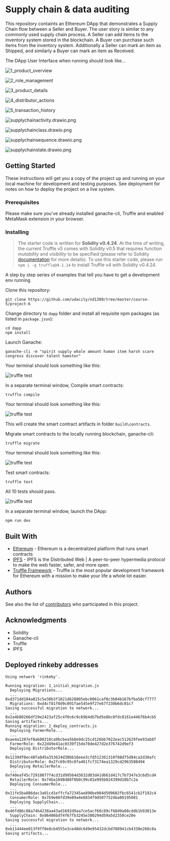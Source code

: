 # Supply chain & data auditing

This repository containts an Ethereum DApp that demonstrates a Supply Chain flow between a Seller and Buyer. The user story is similar to any commonly used supply chain process. A Seller can add items to the inventory system stored in the blockchain. A Buyer can purchase such items from the inventory system. Additionally a Seller can mark an item as Shipped, and similarly a Buyer can mark an item as Received.

The DApp User Interface when running should look like...

![1_product_overview](images/1_product_overview.png)

![2_role_management](images/2_role_management.png)

![3_product_details](images/3_product_details.png)

![4_distributor_actions](images/4_distributor_actions.png)

![5_transaction_history](images/5_transaction_history.png)

![supplychainactivity.drawio.png](uml/supplychainactivity.drawio.png)

![supplychainclass.drawio.png](uml/supplychainclass.drawio.png)

![supplychainsequence.drawio.png](uml/supplychainsequence.drawio.png)

![supplychainstate.drawio.png](uml/supplychainstate.drawio.png)

## Getting Started

These instructions will get you a copy of the project up and running on your local machine for development and testing purposes. See deployment for notes on how to deploy the project on a live system.

### Prerequisites

Please make sure you've already installed ganache-cli, Truffle and enabled MetaMask extension in your browser.

### Installing

> The starter code is written for **Solidity v0.4.24**. At the time of writing, the current Truffle v5 comes with Solidity v0.5 that requires function _mutability_ and _visibility_ to be specified (please refer to Solidity [documentation](https://docs.soliditylang.org/en/v0.5.0/050-breaking-changes.html) for more details). To use this starter code, please run `npm i -g truffle@4.1.14` to install Truffle v4 with Solidity v0.4.24.

A step by step series of examples that tell you have to get a development env running

Clone this repository:

```
git clone https://github.com/udacity/nd1309/tree/master/course-5/project-6
```

Change directory to `dapp` folder and install all requisite npm packages (as listed in `package.json`):

```
cd dapp
npm install
```

Launch Ganache:

```
ganache-cli -m "spirit supply whale amount human item harsh scare congress discover talent hamster"
```

Your terminal should look something like this:

![truffle test](images/ganache-cli.png)

In a separate terminal window, Compile smart contracts:

```
truffle compile
```

Your terminal should look something like this:

![truffle test](images/truffle_compile.png)

This will create the smart contract artifacts in folder `build\contracts`.

Migrate smart contracts to the locally running blockchain, ganache-cli:

```
truffle migrate
```

Your terminal should look something like this:

![truffle test](images/truffle_migrate.png)

Test smart contracts:

```
truffle test
```

All 10 tests should pass.

![truffle test](images/truffle_test.png)

In a separate terminal window, launch the DApp:

```
npm run dev
```

## Built With

- [Ethereum](https://www.ethereum.org/) - Ethereum is a decentralized platform that runs smart contracts
- [IPFS](https://ipfs.io/) - IPFS is the Distributed Web | A peer-to-peer hypermedia protocol
  to make the web faster, safer, and more open.
- [Truffle Framework](http://truffleframework.com/) - Truffle is the most popular development framework for Ethereum with a mission to make your life a whole lot easier.

## Authors

See also the list of [contributors](https://github.com/your/project/contributors.md) who participated in this project.

## Acknowledgments

- Solidity
- Ganache-cli
- Truffle
- IPFS

## Deployed rinkeby addresses

```
Using network 'rinkeby'.

Running migration: 1_initial_migration.js
  Deploying Migrations...
  ... 0xd371dd184a815c5e30b3f1021d620805ebc8061caf0c3b04b167bfba58cf7777
  Migrations: 0xd4cf81f0d9c091fae545e9f27e67f230b6dc01c7
Saving successful migration to network...
  ... 0x2a4b80266df29e2423af25c4f0c6c9c69b4db7bd5e8bc0fdc8161e44676b4cb5
Saving artifacts...
Running migration: 2_deploy_contracts.js
  Deploying FarmerRole...
  ... 0xae4a1207ef8ab80210ca9bcbea5b8e9dc25cd126bb7022eac512629fee93ab8f
  FarmerRole: 0x22d49e41ac0339f15de78de427d2e376742d9ef3
  Deploying DistributorRole...
  ... 0x1239df0ec48fa845a353624d30bb16eee3cfd512361310f08d75d84ca2d30afc
  DistributorRole: 0x2fc69c95c0fa461fcf3174ea1329cd2963588494
  Deploying RetailerRole...
  ... 0xf40eaf45c72910077f4cd31d99564d3632d03d41d661d417c7b7347e3c6d5cd4
  RetailerRole: 0x74ba1698d88f0b0c99c81e995b024399d10b7c2a
  Deploying ConsumerRole...
  ... 0x11fe5ba886dac3a01cd1effcfa72345ae890be904d509602fbc6541cb2f192c4
  ConsumerRole: 0x7b9e86fd39e89a4e6834f9d5077524ba09195081
  Deploying SupplyChain...
  ... 0x46fd86c88a74b4238aa43ad1692d9aa7ce5acf60c89cf68d9a08cddb1b93813e
  SupplyChain: 0x86406bd74f67fb3245e380294d59a5d2350ce20e
Saving successful migration to network...
  ... 0xb11444ee013f9ff0e8cb4555e3ce48dc649e95432dcbd708941cb4338e268c8a
Saving artifacts...
```
